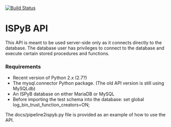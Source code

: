 [![Build Status](https://travis-ci.org/DiamondLightSource/ispyb-api.svg?branch=master)](https://travis-ci.org/DiamondLightSource/ispyb-api)
# ISPyB API

This API is meant to be used server-side only as it connects directly to the database.
The database user has privileges to connect to the database and execute certain
stored procedures and functions.

### Requirements
* Recent version of Python 2.x (2.7?)
* The mysql.connector Python package. (The old API version is still using MySQLdb)
* An ISPyB database on either MariaDB or MySQL
* Before importing the test schema into the database: set global log_bin_trust_function_creators=ON;

The docs/pipeline2ispyb.py file is provided as an example of how to use the API.
